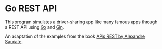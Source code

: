 # Go REST API

This program simulates a driver-sharing app like many famous apps through a REST API using [Go](https://golang.org) and [Gin](https://github.com/gin-gonic/gin).

An adaptation of the examples from the book [APIs REST by Alexandre Saudate](https://www.casadocodigo.com.br/products/livro-apis-rest).
